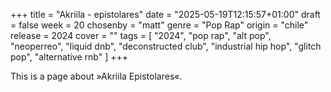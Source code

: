 +++
title = "Akriila - epistolares"
date = "2025-05-19T12:15:57+01:00"
draft = false
week = 20
chosenby = "matt"
genre = "Pop Rap"
origin = "chile"
release = 2024
cover = ""
tags = [
    "2024",
    "pop rap",
    "alt pop",
    "neoperreo",
    "liquid dnb",
    "deconstructed club",
    "industrial hip hop",
    "glitch pop",
    "alternative rnb"
]
+++

This is a page about »Akriila Epistolares«.

